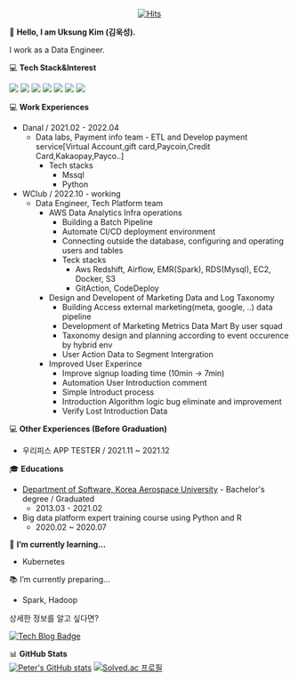 <div align=center>

[![Hits](https://hits.seeyoufarm.com/api/count/incr/badge.svg?url=https%3A%2F%2Fgithub.com%2FKimuksung&count_bg=%2379C83D&title_bg=%23555555&icon=&icon_color=%23E7E7E7&title=hits&edge_flat=false)](https://hits.seeyoufarm.com)
</div>

👋 <b>Hello, I am Uksung Kim (김욱성).</b>   


I work as a Data Engineer.   


💻 <b>Tech Stack&Interest</b>   

<img src="https://img.shields.io/badge/Amazon-232F3E?style=flat-square&logo=Amazon AWS&logoColor=white"/></a> 
<img src="https://img.shields.io/badge/Python-3766AB?style=flat-square&logo=Python&logoColor=white"/></a>
<img src="https://img.shields.io/badge/Airflow-017CEE?style=flat-square&logo=Apache Airflow&logoColor=white"/></a>
<img src="https://img.shields.io/badge/Docker-2496ED?style=flat-square&logo=Docker&logoColor=white"/></a>
<img src="https://img.shields.io/badge/MongoDB-47A248?style=flat-square&logo=MongoDB&logoColor=white"/></a> 
<img src="https://img.shields.io/badge/Mssql-CC2927?style=flat-square&logo=Microsoft SQL Server&logoColor=white"/></a>
<img src="https://img.shields.io/badge/Spark-E25A1C?style=flat-square&logo=apachespark&logoColor=white"/></a>

<!-- <img src="https://img.shields.io/badge/Kafka-231F20?style=flat-square&logo=Apache Kafka&logoColor=white"/></a>
<img src="https://img.shields.io/badge/Elasticsearch-005571?style=flat-square&logo=Elasticsearch&logoColor=white"/></a>
<img src="https://img.shields.io/badge/Logstash-005571?style=flat-square&logo=Logstash&logoColor=white"/></a>
<img src="https://img.shields.io/badge/Kibana-005571?style=flat-square&logo=Kibana&logoColor=white"/></a>
<img src="https://img.shields.io/badge/Beats-005571?style=flat-square&logo=Beats&logoColor=white"/></a> -->
</div>

💻 <b>Work Experiences</b>

- Danal / 2021.02 - 2022.04
  - Data labs, Payment info team - ETL and Develop payment service[Virtual Account,gift card,Paycoin,Credit Card,Kakaopay,Payco..]
    - Tech stacks
      - Mssql
      - Python
- WClub / 2022.10 - working
  - Data Engineer, Tech Platform team
    - AWS Data Analytics Infra operations
      - Building a Batch Pipeline
      - Automate CI/CD deployment environment
      - Connecting outside the database, configuring and operating users and tables
      - Teck stacks
        - Aws Redshift, Airflow, EMR(Spark), RDS(Mysql), EC2, Docker, S3
        - GitAction, CodeDeploy
    - Design and Developent of Marketing Data and Log Taxonomy
      - Building Access external marketing(meta, google, ..) data pipeline
      - Development of Marketing Metrics Data Mart By user squad
      - Taxonomy design and planning according to event occurence by hybrid env
      - User Action Data to Segment Intergration
    - Improved User Experince
      - Improve signup loading time (10min -> 7min)
      - Automation User Introduction comment
      - Simple Introduct process
      - Introduction Algorithm logic bug eliminate and improvement
      - Verify Lost Introduction Data

💻 <b>Other Experiences (Before Graduation)</b>

- 우리피스 APP TESTER / 2021.11 ~ 2021.12

🎓 <b>Educations</b>

- [Department of Software, Korea Aerospace University](http://www.hangkong.ac.kr/web/index.do) - Bachelor's degree / Graduated
  - 2013.03 - 2021.02
- Big data platform expert training course using Python and R
  - 2020.02 ~ 2020.07

🌱 <b>I’m currently learning...</b>    
- Kubernetes

📚 I’m currently preparing...   
- Spark, Hadoop

상세한 정보를 알고 싶다면?

[![Tech Blog Badge](http://img.shields.io/badge/-githubio-black?style=flat-square&logo=github&link=https://kimuksung.github.io/)](https://kimuksung.github.io/)


📊 <b>GitHub Stats</b>   
[![Peter's GitHub stats](https://github-readme-stats.vercel.app/api?username=Kimuksung&count_private=true&include_all_commits=true&show_icons=true&hide=issues)]()
[![Solved.ac
프로필](http://mazassumnida.wtf/api/generate_badge?boj=kimuksung2)](https://solved.ac/kimuksung2)
